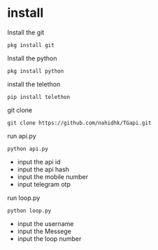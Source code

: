 # install 
 Install the git
```git
pkg install git 
```
Install the python
```git 
pkg install python
```
install the telethon

```git 
pip install telethon
```

git clone 

```git 
git clone https://github.com/nahidhk/TGapi.git
```

run api.py

```git 
python api.py
```

- input the api id
- input the api hash
- input the mobile number
- input telegram otp

run loop.py

```git
python loop.py
```
- input the username
- input the Messege
- input the loop number